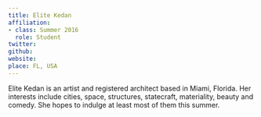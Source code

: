 ```yaml
---
title: Elite Kedan
affiliation:
- class: Summer 2016
  role: Student
twitter: 
github: 
website: 
place: FL, USA
---
```

Elite Kedan is an artist and registered architect based in Miami, Florida. Her interests include cities, space, structures, statecraft, materiality, beauty and comedy. She hopes to indulge at least most of them this summer.